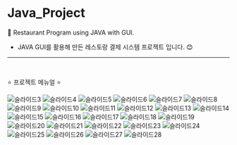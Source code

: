 # Java_Project
🌈 Restaurant Program using JAVA with GUI.

<ul>
  <li>JAVA GUI를 활용해 만든 레스토랑 결제 시스템 프로젝트 입니다. 😊 </li>
</ul>

<hr>
<br>
<p>⭐ 프로젝트 메뉴얼 ⭐</p>

![슬라이드3](https://github.com/zwei1garden/Java_Project/assets/106802869/e8630295-d73d-46f9-977d-abaf5ce41e7f)
![슬라이드4](https://github.com/zwei1garden/Java_Project/assets/106802869/5bd78103-5a87-46a3-9730-9cf91e1d9a26)
![슬라이드5](https://github.com/zwei1garden/Java_Project/assets/106802869/6d9f09e8-44bf-4d37-88a6-dddfab1bf4be)
![슬라이드6](https://github.com/zwei1garden/Java_Project/assets/106802869/04475e13-43a3-4904-af87-fb363bd5f50b)
![슬라이드7](https://github.com/zwei1garden/Java_Project/assets/106802869/16288820-c649-4dcc-b7c5-679287fd386e)
![슬라이드8](https://github.com/zwei1garden/Java_Project/assets/106802869/b8033d7b-5ee9-434d-af82-13d187398eda)
![슬라이드9](https://github.com/zwei1garden/Java_Project/assets/106802869/6975cf42-10e8-43ee-98f5-d75eb2f9535c)
![슬라이드10](https://github.com/zwei1garden/Java_Project/assets/106802869/fcd8f38c-ee26-4891-9261-81e713f67385)
![슬라이드11](https://github.com/zwei1garden/Java_Project/assets/106802869/73c02852-921b-47a6-b9d3-b3d73a2b46aa)
![슬라이드12](https://github.com/zwei1garden/Java_Project/assets/106802869/a9c6d5d5-29fd-4e22-bb01-f96d104dcba5)
![슬라이드13](https://github.com/zwei1garden/Java_Project/assets/106802869/1c68b456-6027-4a17-b525-39b5a3f7bbf0)
![슬라이드14](https://github.com/zwei1garden/Java_Project/assets/106802869/81bb97a3-a72b-47fa-a821-7bd493185ea6)
![슬라이드15](https://github.com/zwei1garden/Java_Project/assets/106802869/5e007c0f-7303-44b7-8132-ab41813e46d4)
![슬라이드16](https://github.com/zwei1garden/Java_Project/assets/106802869/2e5cda57-7c1d-4e18-8bc5-5c37ed1ae758)
![슬라이드17](https://github.com/zwei1garden/Java_Project/assets/106802869/b545f2a3-1d47-411d-ad4f-88baf7da6a22)
![슬라이드18](https://github.com/zwei1garden/Java_Project/assets/106802869/122eca5f-d329-47a4-ab61-ab1b22f8ba24)
![슬라이드19](https://github.com/zwei1garden/Java_Project/assets/106802869/21ee792a-c11a-4be4-a3a9-c2c130db0bcb)
![슬라이드20](https://github.com/zwei1garden/Java_Project/assets/106802869/ae4716de-2ca2-4c60-8e5b-19610ac0c35c)
![슬라이드21](https://github.com/zwei1garden/Java_Project/assets/106802869/3fbfadc7-7b45-4a11-9d98-260b57132e62)
![슬라이드22](https://github.com/zwei1garden/Java_Project/assets/106802869/a5ed8b65-df16-4edf-81d1-b8659931e923)
![슬라이드23](https://github.com/zwei1garden/Java_Project/assets/106802869/ff5dc4b3-d457-4ef0-9b69-32dec095836f)
![슬라이드24](https://github.com/zwei1garden/Java_Project/assets/106802869/e2503cf1-a9e7-4179-91d6-14b33b11231b)
![슬라이드25](https://github.com/zwei1garden/Java_Project/assets/106802869/a85404c4-0f7e-45d0-a985-3981b835db0d)
![슬라이드26](https://github.com/zwei1garden/Java_Project/assets/106802869/b0eb7e55-7fa9-41f0-ae11-079963ae6278)
![슬라이드27](https://github.com/zwei1garden/Java_Project/assets/106802869/e5fd7d76-5b4b-4fd4-838f-e4391c129bce)
![슬라이드28](https://github.com/zwei1garden/Java_Project/assets/106802869/c74eff67-9aec-496d-992e-ded694eabe55)


